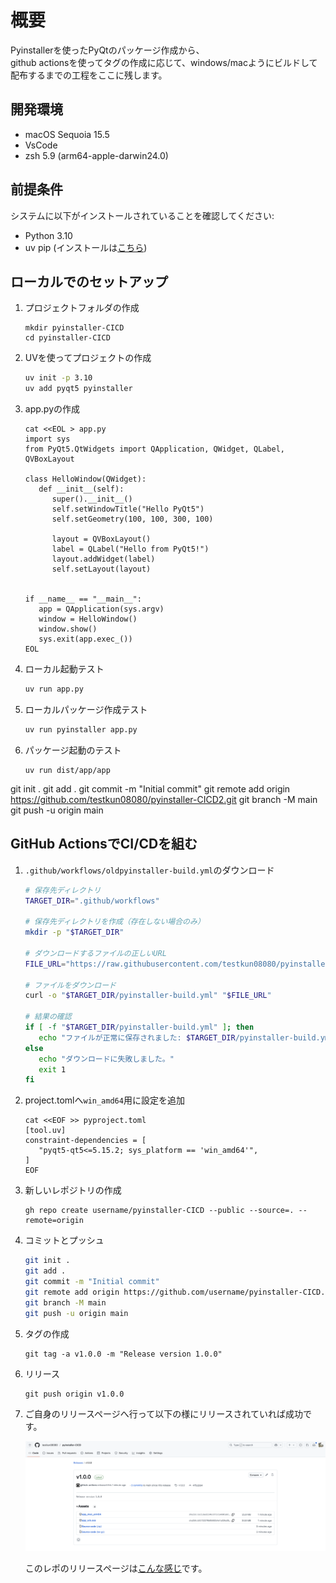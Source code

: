 # 概要
Pyinstallerを使ったPyQtのパッケージ作成から、  
github actionsを使ってタグの作成に応じて、windows/macようにビルドして配布するまでの工程をここに残します。

## 開発環境
- macOS Sequoia 15.5
- VsCode
- zsh 5.9 (arm64-apple-darwin24.0)

## 前提条件

システムに以下がインストールされていることを確認してください:

- Python 3.10
- uv pip (インストールは[こちら](https://docs.astral.sh/uv/getting-started/installation/))


## ローカルでのセットアップ

1. プロジェクトフォルダの作成
   ```
   mkdir pyinstaller-CICD
   cd pyinstaller-CICD
   ```

2. UVを使ってプロジェクトの作成
    ```zsh
    uv init -p 3.10
    uv add pyqt5 pyinstaller
    ```
3. app.pyの作成
   ```
   cat <<EOL > app.py
   import sys
   from PyQt5.QtWidgets import QApplication, QWidget, QLabel, QVBoxLayout

   class HelloWindow(QWidget):
      def __init__(self):
         super().__init__()
         self.setWindowTitle("Hello PyQt5")
         self.setGeometry(100, 100, 300, 100)

         layout = QVBoxLayout()
         label = QLabel("Hello from PyQt5!")
         layout.addWidget(label)
         self.setLayout(layout)


   if __name__ == "__main__":
      app = QApplication(sys.argv)
      window = HelloWindow()
      window.show()
      sys.exit(app.exec_())
   EOL
   ```

4. ローカル起動テスト
   ```zsh
   uv run app.py
   ```
5. ローカルパッケージ作成テスト
   ```zsh
   uv run pyinstaller app.py
   ```
6. パッケージ起動のテスト
   ```
   uv run dist/app/app 
   ```





git init .
git add .
git commit -m "Initial commit"
git remote add origin https://github.com/testkun08080/pyinstaller-CICD2.git
git branch -M main
git push -u origin main

## GitHub ActionsでCI/CDを組む

1. `.github/workflows/oldpyinstaller-build.yml`のダウンロード  
   ```zsh
   # 保存先ディレクトリ
   TARGET_DIR=".github/workflows"

   # 保存先ディレクトリを作成（存在しない場合のみ）
   mkdir -p "$TARGET_DIR"

   # ダウンロードするファイルの正しいURL
   FILE_URL="https://raw.githubusercontent.com/testkun08080/pyinstaller-CICD/main/.github/workflows/pyinstaller-build.yml"

   # ファイルをダウンロード
   curl -o "$TARGET_DIR/pyinstaller-build.yml" "$FILE_URL"

   # 結果の確認
   if [ -f "$TARGET_DIR/pyinstaller-build.yml" ]; then
      echo "ファイルが正常に保存されました: $TARGET_DIR/pyinstaller-build.yml"
   else
      echo "ダウンロードに失敗しました。"
      exit 1
   fi
   ```

2. project.tomlへ`win_amd64`用に設定を追加
   ```
   cat <<EOF >> pyproject.toml
   [tool.uv]
   constraint-dependencies = [
      "pyqt5-qt5<=5.15.2; sys_platform == 'win_amd64'",
   ]
   EOF
   ```

4. 新しいレポジトリの作成
   ```
   gh repo create username/pyinstaller-CICD --public --source=. --remote=origin
   ```

5. コミットとプッシュ
   ```bash
   git init .
   git add .
   git commit -m "Initial commit"
   git remote add origin https://github.com/username/pyinstaller-CICD.git
   git branch -M main
   git push -u origin main
   ```

6. タグの作成
   ```
   git tag -a v1.0.0 -m "Release version 1.0.0"
   ```
7. リリース
   ```
   git push origin v1.0.0
   ```
8. ご自身のリリースページへ行って以下の様にリリースされていれば成功です。

   <img src="https://github.com/testkun08080/pyinstaller-CICD/blob/main/docs/sample-release.png">
   
   このレポのリリースページは[こんな感じ](https://github.com/testkun08080/pyinstaller-CICD/releases)です。

